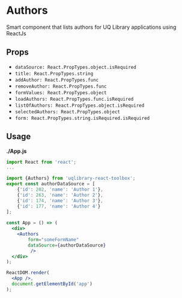 # Authors

Smart component that lists authors for UQ Library applications using ReactJs

## Props
- `dataSource: React.PropTypes.object.isRequired`
- `title: React.PropTypes.string`
- `addAuthor: React.PropTypes.func`
- `removeAuthor: React.PropTypes.func`
- `formValues: React.PropTypes.object`
- `loadAuthors: React.PropTypes.func.isRequired`
- `listOfAuthors: React.PropTypes.object.isRequired`
- `selectedAuthors: React.PropTypes.object`
- `form: React.PropTypes.string.isRequired.isRequired`
    
## Usage

**./App.js**
```jsx
import React from 'react';
...

import {Authors} from 'uqlibrary-react-toolbox';
export const authorDataSource = [
    {'id': 202, 'name': 'Author 1'},
    {'id': 263, 'name': 'Author 2'},
    {'id': 174, 'name': 'Author 3'},
    {'id': 177, 'name': 'Author 4'}
];
      
const App = () => (
  <div>
    <Authors 
        form="someFormName"
        dataSource={authorDataSource}
         />
  </div>
);

ReactDOM.render(
  <App />,
  document.getElementById('app')
);
```

